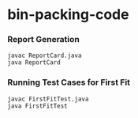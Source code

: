 # bin-packing-code

### Report Generation
    javac ReportCard.java
    java ReportCard
### Running Test Cases for First Fit
    javac FirstFitTest.java
    java FirstFitTest

